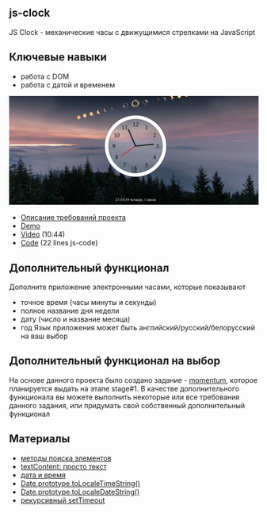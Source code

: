 ## js-clock

JS Clock - механические часы с движущимися стрелками на JavaScript

## Ключевые навыки
- работа с DOM
- работа с датой и временем

![](images/js30-2.jpg)
- [Описание требований проекта](js30.md)
- [Demo](https://js3002.github.io/)
- [Video](https://youtu.be/xu87YWbr4X0) (10:44)
- [Code](https://github.com/wesbos/JavaScript30/tree/master/02%20-%20JS%20and%20CSS%20Clock) (22 lines js-code)

## Дополнительный функционал
Дополните приложение электронными часами, которые показывают
- точное время (часы минуты и секунды)
- полное название дня недели
- дату (число и название месяца)
- год
Язык приложения может быть английский/русский/белорусский на ваш выбор

## Дополнительный функционал на выбор
На основе данного проекта было создано задание - [momentum](https://rolling-scopes-school.github.io/2021q3/#/stage0/tasks/momentum/momentum), которое планируется выдать на этапе stage#1.
В качестве дополнительного функционала вы можете выполнить некоторые или все требования данного задания, или придумать свой собственный дополнительный функционал

## Материалы
- [методы поиска элементов](https://learn.javascript.ru/searching-elements-dom)
- [textContent: просто текст](https://learn.javascript.ru/basic-dom-node-properties#textcontent-prosto-tekst)
- [дата и время](https://learn.javascript.ru/date)
- [Date.prototype.toLocaleTimeString()](https://developer.mozilla.org/ru/docs/Web/JavaScript/Reference/Global_Objects/Date/toLocaleTimeString)
- [Date.prototype.toLocaleDateString()](https://developer.mozilla.org/ru/docs/Web/JavaScript/Reference/Global_Objects/Date/toLocaleDateString)
- [рекурсивный setTimeout](https://learn.javascript.ru/settimeout-setinterval#rekursivnyy-settimeout)
